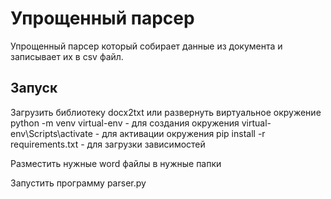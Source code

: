 # Упрощенный парсер
Упрощенный парсер который собирает данные из документа и записывает их в csv файл.

## Запуск
Загрузить библиотеку docx2txt или развернуть виртуальное окружение
python -m venv virtual-env - для создания окружения
virtual-env\Scripts\activate - для активации окружения
pip install -r requirements.txt - для загрузки зависимостей

Разместить нужные word файлы в нужные папки

Запустить программу parser.py
